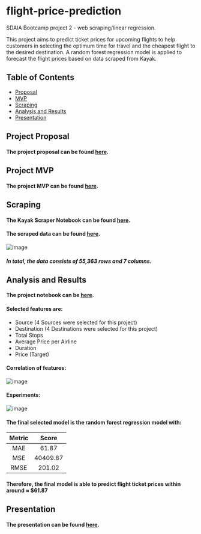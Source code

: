 # flight-price-prediction
SDAIA Bootcamp project 2 - web scraping/linear regression.

This project aims to predict ticket prices for upcoming flights to help customers in selecting the optimum time for travel and the cheapest flight to the desired destination. A random forest regression model is applied to forecast the flight prices based on data scraped from Kayak.

## Table of Contents

- [Proposal](#proposal)
- [MVP](#mvp)
- [Scraping](#scraper)
- [Analysis and Results](#project)
- [Presentation](#presentation)

## Project Proposal <a name="proposal" />
#### The project proposal can be found [here](https://github.com/MeshalAlamr/web-scraping-regression/blob/main/proposal/README.md).


## Project MVP <a name="mvp" />
#### The project MVP can be found [here](https://github.com/MeshalAlamr/web-scraping-regression/tree/main/MVP).

## Scraping <a name="scraper" />
#### The Kayak Scraper Notebook can be found [here](https://github.com/MeshalAlamr/flight-price-prediction/blob/main/kayak-scraper.ipynb).
#### The scraped data can be found [here](https://github.com/MeshalAlamr/flight-price-prediction/tree/main/data).

![image](https://user-images.githubusercontent.com/68873733/137396148-c6b1ae8f-eb64-408a-8606-469eda33bd9a.png)

##### In total, the data consists of 55,363 rows and 7 columns.


## Analysis and Results <a name="project" />

#### The project notebook can be [here](https://github.com/MeshalAlamr/flight-price-prediction/blob/main/flight-price-prediction.ipynb).

#### Selected features are:
- Source (4 Sources were selected for this project)
- Destination (4 Destinations were selected for this project)
- Total Stops
- Average Price per Airline
- Duration
- Price (Target)

#### Correlation of features:

![image](https://user-images.githubusercontent.com/68873733/137396490-c72e4f89-441e-430a-b4a9-831081ff6375.png)

#### Experiments:
![image](https://user-images.githubusercontent.com/68873733/137396989-02b3f69b-d336-4600-b436-420e68069fb6.png)

#### The final selected model is the random forest regression model with:
| Metric | Score |
|:---:|:---:|
| MAE | 61.87 |
| MSE | 40409.87  |
| RMSE | 201.02 |

#### Therefore, the final model is able to predict flight ticket prices within around  ≈ $61.87

## Presentation <a name="presentation" />
#### The presentation can be found [here](https://github.com/MeshalAlamr/flight-price-prediction/blob/main/final-presentation.pdf).
